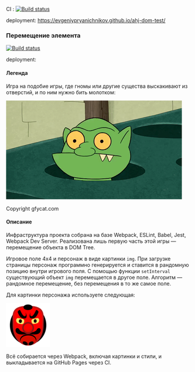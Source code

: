 CI :
[![Build status](https://ci.appveyor.com/api/projects/status/appcm1xa7336b46e?svg=true)](https://ci.appveyor.com/project/EvgeniyPryanichnikov/ahj-dom-test)

deployment: 
 https://evgeniypryanichnikov.github.io/ahj-dom-test/
### Перемещение элемента

[![Build status](https://ci.appveyor.com/api/projects/status/ym1tnda9jkg1ki9b?svg=true)](https://ci.appveyor.com/project/EvgeniyPryanichnikov/ahj-dom-t447b)

deployment:
#### Легенда

Игра на подобие игры, где гномы или другие существа выскакивают из отверстий, и по ним нужно бить молотком:

![](./src/img/GracefulMiniatureBustard-small.gif)

Copyright gfycat.com

#### Описание

Инфраструктура проекта собрана на базе Webpack, ESLint, Babel, Jest, Webpack Dev Server.
Реализована лишь первую часть этой игры — перемещение объекта в DOM Tree.

Игровое поле 4x4 и персонаж в виде картинки `img`. При загрузке страницы персонаж программно генерируется и ставится в рандомную позицию внутри игрового поля. С помощью функции `setInterval`  существующий объект `img` перемещается в другое поле. Алгоритм — рандомное перемещение, без перемещения в то же самое поле.

Для картинки персонажа используете следующая:

![](./src/img/goblin.png)


Всё собирается через Webpack, включая картинки и стили, и выкладывается на GitHub Pages через CI.